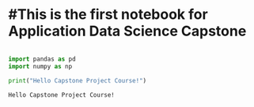 # #This is the first notebook for Application Data Science Capstone 


```python

import pandas as pd
import numpy as np

```


```python
print("Hello Capstone Project Course!")
```

    Hello Capstone Project Course!
    


```python

```
